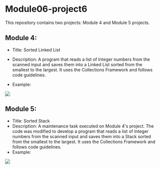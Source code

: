 # Module06-project6

This repository contains two projects: Module 4 and Module 5 projects.

## Module 4:
- Title: Sorted Linked List
- Description: A program that reads a list of Integer numbers from the scanned input and saves them into a Linked List sorted from the smallest to the largest. 
It uses the Collections Framework and follows code guidelines.

- Example:
 <img src="https://media.giphy.com/media/v1.Y2lkPTc5MGI3NjExY2QxODY3NjJkOTc0YTgxMWNlZmY2ZDIwNDM0NDljZjcyZWFlM2Q5OSZlcD12MV9pbnRlcm5hbF9naWZzX2dpZklkJmN0PWc/VAP2UGbpqLkc8Df5zR/giphy.gif" />

## Module 5:
- Title: Sorted Stack
- Description: A maintenance task executed on Module 4's project. The code was modified to develop a program that reads a list of Integer numbers from the scanned input and saves them into a Stack sorted from 
the smallest to the largest. It uses the Collections Framework and follows code guidelines.
- Example:
 <img src="https://media.giphy.com/media/v1.Y2lkPTc5MGI3NjExZDc5OThjNjk2MWNmNmU1N2NiZmFlMTVhMWRlMjA0ZGY4NzY3OWVkNiZlcD12MV9pbnRlcm5hbF9naWZzX2dpZklkJmN0PWc/Zyx7zPZyxGQs23MsGN/giphy.gif" />
